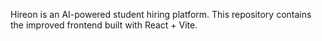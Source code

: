 Hireon is an AI-powered student hiring platform. This repository contains the improved frontend built with React + Vite.

